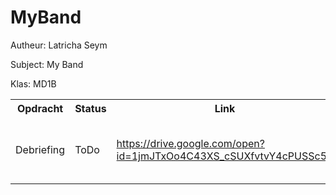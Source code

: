 # MyBand

<!DOCTYPE html>
<html>
  <head></head>
  <body>
    <p>Autheur: Latricha Seym</p>
    <p>Subject: My Band</p>
    <p>Klas: MD1B</p>

 <table>
  <tr>
    <th>Opdracht</th>
    <th>Status</th>
    <th>Link</th>
    <th>Informatie</th>
    <th>Datum</th>
  </tr>
   <tr>
     <td>Debriefing</td>
     <td>ToDo</td>
     <td><a href="https://drive.google.com/open?id=1jmJTxOo4C43XS_cSUXfvtvY4cPUSSc5T">https://drive.google.com/open?id=1jmJTxOo4C43XS_cSUXfvtvY4cPUSSc5T</a></td>
     <td>Een debriefing voor My Band schrijven.</td>
     <td>25-05-2018</td>
   </tr>
  </body>
<html>
